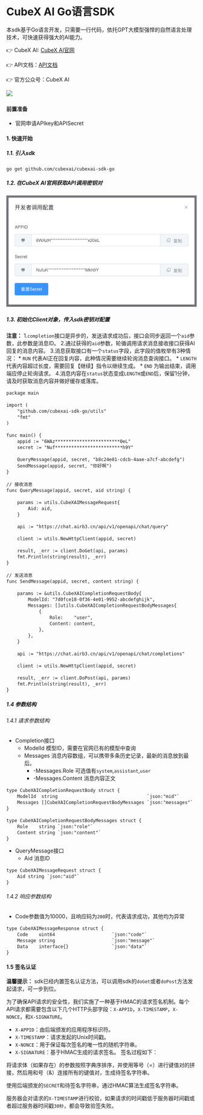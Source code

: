 # CubeX AI Go语言SDK

本sdk基于Go语言开发，只需要一行代码，依托GPT大模型强悍的自然语言处理技术，可快速获得强大的AI能力。

👉 CubeX AI: [CubeX AI官网](https://www.airb3.com.cn/?ref=github)

👉 API文档：[API文档](https://apifox.com/apidoc/shared-c2de4a48-bf44-4a6c-aacc-554885ac180e)

👉 官方公众号：CubeX AI

<img src="./images/so.png" />

#### 前置准备
* 官网申请APIkey和APISecret

#### 1. 快速开始
##### 1.1. 引入sdk

```
go get github.com/cubexai/cubexai-sdk-go
```

##### 1.2. 在CubeX AI官网获取API调用密钥对
![Alt text](./images/apikey.png)

##### 1.3. 初始化Client对象，传入sdk密钥对配置

**注意：**
1.`completion`接口是异步的，发送请求成功后，接口会同步返回一个`aid`参数，此参数是消息ID。
2.通过获得的`aid`参数，轮循调用请求消息接收接口获得AI回复的消息内容。
3.消息获取接口有一个`status`字段，此字段的值枚举有3种情况：
    * `RUN` 代表AI正在回复内容，此种情况需要继续轮询消息查询接口。
    * `LENGTH` 代表内容超过长度，需要回复【继续】指令以继续生成。
    * `END` 为输出结束，调用端应停止轮询请求。
4.消息内容在`status`状态变成`LENGTH`或`END`后，保留1分钟，请及时获取消息内容并做好缓存或落库。
```
package main

import (
	"github.com/cubexai-sdk-go/utils"
	"fmt"
)

func main() {
	appid := "6WAz************************0eL"
	secret := "Nuf*************************h9Y"

	QueryMessage(appid, secret, "b8c24e81-cdcb-4aae-a7cf-abcdefg")
	SendMessage(appid, secret, "你好啊")
}

// 接收消息
func QueryMessage(appid, secret, aid string) {

	params := utils.CubeXAIMessageRequest{
		Aid: aid,
	}

	api := "https://chat.airb3.cn/api/v1/openapi/chat/query"

	client := utils.NewHttpClient(appid, secret)

	result, _err := client.DoGet(api, params)
	fmt.Println(string(result), _err)
}

// 发送消息
func SendMessage(appid, secret, content string) {

	params := &utils.CubeXAICompletionRequestBody{
		ModelId: "7d0fce18-0f36-4e01-9952-abcdefghijk",
		Messages: []utils.CubeXAICompletionRequestBodyMessages{
			{
				Role:    "user",
				Content: content,
			},
		},
	}

	api := "https://chat.airb3.cn/api/v1/openapi/chat/completions"

	client := utils.NewHttpClient(appid, secret)

	result, _err := client.DoPost(api, params)
	fmt.Println(string(result), _err)
}
```

##### 1.4 参数结构

###### 1.4.1 请求参数结构

* Completion接口
    * ModelId 模型ID，需要在官网已有的模型中查询
    * Messages 消息内容数组，可以携带多条历史记录，最新的消息放到最后。
        * -Messages.Role 可选值有`system`,`assistant`,`user`
        * -Messages.Content 消息内容正文
```
type CubeXAICompletionRequestBody struct {
	ModelId  string                                 `json:"mid"`
	Messages []CubeXAICompletionRequestBodyMessages `json:"messages"`
}

type CubeXAICompletionRequestBodyMessages struct {
	Role    string `json:"role"`
	Content string `json:"content"`
}
```

* QueryMessage接口
    * Aid 消息ID
```
type CubeXAIMessageRequest struct {
	Aid string `json:"aid"`
}
```

###### 1.4.2 响应参数结构

* Code参数值为10000，且响应码为`200`时，代表请求成功，其他均为异常
    

```
type CubeXAIMessageResponse struct {
	Code    uint64                     `json:"code"`
	Message string                     `json:"message"`
	Data    interface{}                `json:"data"`
}
```

#### 1.5 签名认证

**温馨提示：** sdk已经内置签名认证方法，可以调用sdk的`doGet`或者`doPost`方法发起请求，可一步到位。

为了确保API请求的安全性，我们实施了一种基于HMAC的请求签名机制。每个API请求都需要包含以下几个HTTP头部字段：`X-APPID`，`X-TIMESTAMP`，`X-NONCE`，和`X-SIGNATURE`。

* `X-APPID`：由后端颁发的应用程序标识符。
* `X-TIMESTAMP`：请求发起的Unix时间戳。
* `X-NONCE`：用于保证每次签名的唯一性的随机字符串。
* `X-SIGNATURE`：基于HMAC生成的请求签名。
签名过程如下：

将请求体（如果存在）的参数按照字典序排序，并使用等号（=）进行键值对的拼接，然后用和号（&）连接所有的键值对，生成待签名字符串。

使用后端颁发的`SECRET`和待签名字符串，通过HMAC算法生成签名字符串。

服务器会对请求的`X-TIMESTAMP`进行校验，如果请求的时间戳低于服务器时间戳或者超过服务器时间戳`30秒`，都会导致验签失败。

